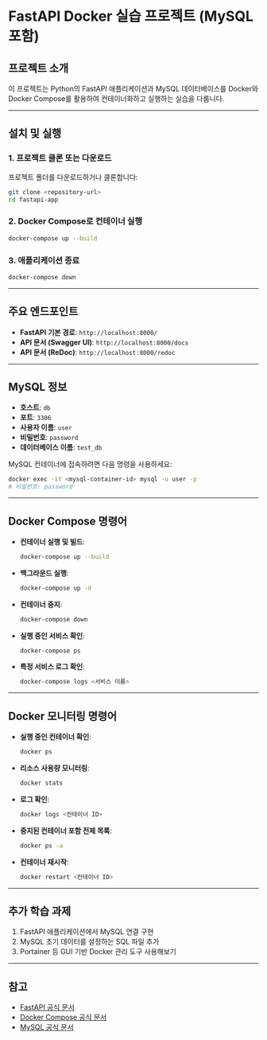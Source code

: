 
# FastAPI Docker 실습 프로젝트 (MySQL 포함)

## 프로젝트 소개
이 프로젝트는 Python의 FastAPI 애플리케이션과 MySQL 데이터베이스를 Docker와 Docker Compose를 활용하여 컨테이너화하고 실행하는 실습을 다룹니다.

---

## 설치 및 실행

### 1. 프로젝트 클론 또는 다운로드
프로젝트 폴더를 다운로드하거나 클론합니다:
```bash
git clone <repository-url>
cd fastapi-app
```

### 2. Docker Compose로 컨테이너 실행
```bash
docker-compose up --build
```

### 3. 애플리케이션 종료
```bash
docker-compose down
```

---

## 주요 엔드포인트

- **FastAPI 기본 경로**: `http://localhost:8000/`
- **API 문서 (Swagger UI)**: `http://localhost:8000/docs`
- **API 문서 (ReDoc)**: `http://localhost:8000/redoc`

---

## MySQL 정보
- **호스트**: `db`
- **포트**: `3306`
- **사용자 이름**: `user`
- **비밀번호**: `password`
- **데이터베이스 이름**: `test_db`

MySQL 컨테이너에 접속하려면 다음 명령을 사용하세요:
```bash
docker exec -it <mysql-container-id> mysql -u user -p
# 비밀번호: password
```

---

## Docker Compose 명령어

- **컨테이너 실행 및 빌드**:
  ```bash
  docker-compose up --build
  ```
- **백그라운드 실행**:
  ```bash
  docker-compose up -d
  ```
- **컨테이너 중지**:
  ```bash
  docker-compose down
  ```
- **실행 중인 서비스 확인**:
  ```bash
  docker-compose ps
  ```
- **특정 서비스 로그 확인**:
  ```bash
  docker-compose logs <서비스 이름>
  ```

---

## Docker 모니터링 명령어

- **실행 중인 컨테이너 확인**:
  ```bash
  docker ps
  ```
- **리소스 사용량 모니터링**:
  ```bash
  docker stats
  ```
- **로그 확인**:
  ```bash
  docker logs <컨테이너 ID>
  ```
- **중지된 컨테이너 포함 전체 목록**:
  ```bash
  docker ps -a
  ```
- **컨테이너 재시작**:
  ```bash
  docker restart <컨테이너 ID>
  ```

---

## 추가 학습 과제
1. FastAPI 애플리케이션에서 MySQL 연결 구현
2. MySQL 초기 데이터를 설정하는 SQL 파일 추가
3. Portainer 등 GUI 기반 Docker 관리 도구 사용해보기

---

## 참고
- [FastAPI 공식 문서](https://fastapi.tiangolo.com/)
- [Docker Compose 공식 문서](https://docs.docker.com/compose/)
- [MySQL 공식 문서](https://dev.mysql.com/doc/)

